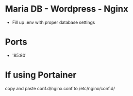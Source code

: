 # Maria DB - Wordpress - Nginx
- Fill up .env with proper database settings

# Ports
- '85:80'

# If using Portainer
copy and paste conf.d/nginx.conf to /etc/nginx/conf.d/
